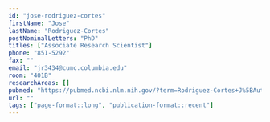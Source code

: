 ```yaml
---
id: "jose-rodriguez-cortes"
firstName: "Jose"
lastName: "Rodriguez-Cortes"
postNominalLetters: "PhD"
titles: ["Associate Research Scientist"]
phone: "851-5292"
fax: ""
email: "jr3434@cumc.columbia.edu"
room: "401B"
researchAreas: []
pubmed: "https://pubmed.ncbi.nlm.nih.gov/?term=Rodriguez-Cortes+J%5BAuthor%5D"
url: ""
tags: ["page-format::long", "publication-format::recent"]
---
```


